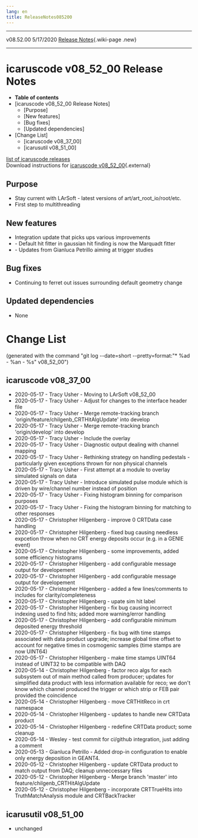 ```yaml
---
lang: en
title: ReleaseNotes085200
---
```


  ----------- ----------- -- -- -----------------------------------------------------------
  v08.52.00   5/17/2020         [Release Notes](ReleaseNotes052300.html){.wiki-page .new}
  ----------- ----------- -- -- -----------------------------------------------------------



icaruscode v08\_52\_00 Release Notes
==========================================================================================

-   **Table of contents**
-   [icaruscode v08\_52\_00 Release
    Notes]
    -   [Purpose]
    -   [New features]
    -   [Bug fixes]
    -   [Updated dependencies]
-   [Change List]
    -   [icaruscode v08\_37\_00]
    -   [icarusutil v08\_51\_00]

[list of icaruscode
releases](List_of_ICARUS_code_releases.html)\
Download instructions for [icaruscode
v08\_52\_00](http://scisoft.fnal.gov/scisoft/bundles/icaruscode/v08_52_00/icaruscode-v08_52_00.html){.external}



Purpose
----------------------------------

-   Stay current with LArSoft - latest versions of
    art/art\_root\_io/root/etc.
-   First step to multithreading



New features
--------------------------------------------

-   Integration update that picks ups various improvements
-   \- Default hit fitter in gaussian hit finding is now the Marquadt
    fitter
-   \- Updates from Gianluca Petrillo aiming at trigger studies



Bug fixes
--------------------------------------

-   Continuing to ferret out issues surrounding default geometry change



Updated dependencies
------------------------------------------------------------

-   None



Change List
==========================================

(generated with the command \"git log \--date=short
\--pretty=format:\"\* %ad - %an - %s\" v08\_52\_00\")



icaruscode v08\_37\_00
--------------------------------------------------------------

-   2020-05-17 - Tracy Usher - Moving to LArSoft v08\_52\_00
-   2020-05-17 - Tracy Usher - Adjust for changes to the interface
    header file
-   2020-05-17 - Tracy Usher - Merge remote-tracking branch
    \'origin/feature/chilgenb\_CRTHitAlgUpdate\' into develop
-   2020-05-17 - Tracy Usher - Merge remote-tracking branch
    \'origin/develop\' into develop
-   2020-05-17 - Tracy Usher - Include the overlay
-   2020-05-17 - Tracy Usher - Diagnostic output dealing with channel
    mapping
-   2020-05-17 - Tracy Usher - Rethinking strategy on handling
    pedestals - particularly given exceptions thrown for non physical
    channels
-   2020-05-17 - Tracy Usher - First attempt at a module to overlay
    simulated signals on data
-   2020-05-17 - Tracy Usher - Introduce simulated pulse module which is
    driven by wire/channel number instead of position
-   2020-05-17 - Tracy Usher - Fixing histogram binning for comparison
    purposes
-   2020-05-17 - Tracy Usher - Fixing the histogram binning for matching
    to other responses
-   2020-05-17 - Christopher Hilgenberg - improve 0 CRTData case
    handling
-   2020-05-17 - Christopher Hilgenberg - fixed bug causing needless
    expcetion throw when no CRT energy deposits occur (e.g. in a GENIE
    event)
-   2020-05-17 - Christopher Hilgenberg - some improvements, added some
    efficiency histograms
-   2020-05-17 - Christopher Hilgenberg - add configurable message
    output for developement
-   2020-05-17 - Christopher Hilgenberg - add configurable message
    output for developement
-   2020-05-17 - Christopher Hilgenberg - added a few lines/comments to
    includes for clarity/completeness
-   2020-05-17 - Christopher Hilgenberg - upate sim hit label
-   2020-05-17 - Christopher Hilgenberg - fix bug causing incorrect
    indexing used to find hits; added more warning/error handling
-   2020-05-17 - Christopher Hilgenberg - add configurable minimum
    deposited energy threshold
-   2020-05-17 - Christopher Hilgenberg - fix bug with time stamps
    associated with data product upgrade; increase global time offset to
    account for negative times in cosmogenic samples (time stamps are
    now UINT64)
-   2020-05-17 - Christopher Hilgenberg - make time stamps UINT64
    instead of UINT32 to be compatible with DAQ
-   2020-05-14 - Christopher Hilgenberg - factor reco algs for each
    subsystem out of main method called from producer; updates for
    simplified data product with less information available for reco; we
    don\'t know which channel produced the trigger or which strip or FEB
    pair provided the coincidence
-   2020-05-14 - Christopher Hilgenberg - move CRTHitReco in crt
    namespace
-   2020-05-14 - Christopher Hilgenberg - updates to handle new CRTData
    product
-   2020-05-14 - Christopher Hilgenberg - redefine CRTData product; some
    cleanup
-   2020-05-14 - Wesley - test commit for ci/github integration, just
    adding a comment
-   2020-05-13 - Gianluca Petrillo - Added drop-in configuration to
    enable only energy deposition in GEANT4.
-   2020-05-12 - Christopher Hilgenberg - update CRTData product to
    match output from DAQ; cleanup unneccessary files
-   2020-05-12 - Christopher Hilgenberg - Merge branch \'master\' into
    feature/chilgenb\_CRTHitAlgUpdate
-   2020-05-12 - Christopher Hilgenberg - incorporate CRTTrueHits into
    TruthMatchAnalysis module and CRTBackTracker



icarusutil v08\_51\_00
--------------------------------------------------------------

-   unchanged
